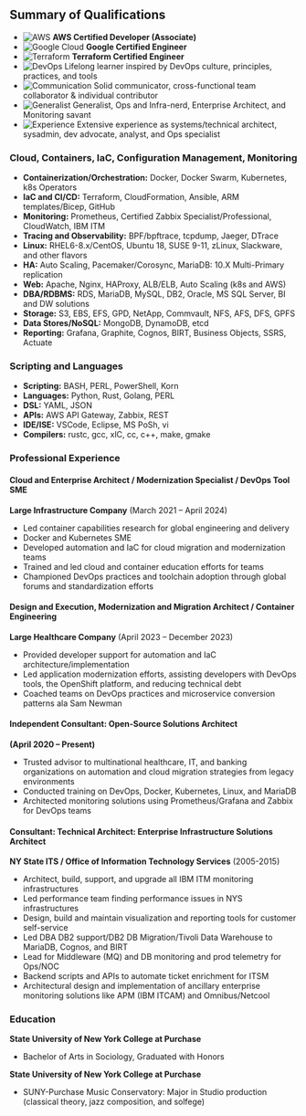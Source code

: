 ## Summary of Qualifications

- ![AWS](https://img.shields.io/badge/AWS-Certified-orange) **AWS Certified Developer (Associate)**
- ![Google Cloud](https://img.shields.io/badge/Google-Cloud-blue) **Google Certified Engineer**
- ![Terraform](https://img.shields.io/badge/Terraform-Certified-blueviolet) **Terraform Certified Engineer**
- ![DevOps](https://img.shields.io/badge/DevOps-Culture-blue) Lifelong learner inspired by DevOps culture, principles, practices, and tools
- ![Communication](https://img.shields.io/badge/Communication-Skills-green) Solid communicator, cross-functional team collaborator & individual contributor
- ![Generalist](https://img.shields.io/badge/Generalist-Ops%20and%20Infra--nerd-lightgrey) Generalist, Ops and Infra-nerd, Enterprise Architect, and Monitoring savant
- ![Experience](https://img.shields.io/badge/Experience-15%2B%20years-brightgreen) Extensive experience as systems/technical architect, sysadmin, dev advocate, analyst, and Ops specialist

### Cloud, Containers, IaC, Configuration Management, Monitoring

- **Containerization/Orchestration:** Docker, Docker Swarm, Kubernetes, k8s Operators
- **IaC and CI/CD:** Terraform, CloudFormation, Ansible, ARM templates/Bicep, GitHub
- **Monitoring:** Prometheus, Certified Zabbix Specialist/Professional, CloudWatch, IBM ITM
- **Tracing and Observability:** BPF/bpftrace, tcpdump, Jaeger, DTrace
- **Linux:** RHEL6-8.x/CentOS, Ubuntu 18, SUSE 9-11, zLinux, Slackware, and other flavors
- **HA:** Auto Scaling, Pacemaker/Corosync, MariaDB: 10.X Multi-Primary replication
- **Web:** Apache, Nginx, HAProxy, ALB/ELB, Auto Scaling (k8s and AWS)
- **DBA/RDBMS:** RDS, MariaDB, MySQL, DB2, Oracle, MS SQL Server, BI and DW solutions
- **Storage:** S3, EBS, EFS, GPD, NetApp, Commvault, NFS, AFS, DFS, GPFS
- **Data Stores/NoSQL:** MongoDB, DynamoDB, etcd
- **Reporting:** Grafana, Graphite, Cognos, BIRT, Business Objects, SSRS, Actuate

### Scripting and Languages

- **Scripting:** BASH, PERL, PowerShell, Korn
- **Languages:** Python, Rust, Golang, PERL
- **DSL:** YAML, JSON
- **APIs:** AWS API Gateway, Zabbix, REST
- **IDE/ISE:** VSCode, Eclipse, MS PoSh, vi
- **Compilers:** rustc, gcc, xlC, cc, c++, make, gmake

### Professional Experience

#### Cloud and Enterprise Architect / Modernization Specialist / DevOps Tool SME
**Large Infrastructure Company** (March 2021 – April 2024)
- Led container capabilities research for global engineering and delivery
- Docker and Kubernetes SME
- Developed automation and IaC for cloud migration and modernization teams
- Trained and led cloud and container education efforts for teams
- Championed DevOps practices and toolchain adoption through global forums and standardization efforts

#### Design and Execution, Modernization and Migration Architect / Container Engineering
**Large Healthcare Company** (April 2023 – December 2023)
- Provided developer support for automation and IaC architecture/implementation
- Led application modernization efforts, assisting developers with DevOps tools, the OpenShift platform, and reducing technical debt
- Coached teams on DevOps practices and microservice conversion patterns ala Sam Newman

#### Independent Consultant: Open-Source Solutions Architect
**(April 2020 – Present)**
- Trusted advisor to multinational healthcare, IT, and banking organizations on automation and cloud migration strategies from legacy environments
- Conducted training on DevOps, Docker, Kubernetes, Linux, and MariaDB
- Architected monitoring solutions using Prometheus/Grafana and Zabbix for DevOps teams

#### Consultant: Technical Architect: Enterprise Infrastructure Solutions Architect
**NY State ITS / Office of Information Technology Services** (2005-2015)
- Architect, build, support, and upgrade all IBM ITM monitoring infrastructures
- Led performance team finding performance issues in NYS infrastructures
- Design, build and maintain visualization and reporting tools for customer self-service
- Led DBA DB2 support/DB2 DB Migration/Tivoli Data Warehouse to MariaDB, Cognos, and BIRT
- Lead for Middleware (MQ) and DB monitoring and prod telemetry for Ops/NOC
- Backend scripts and APIs to automate ticket enrichment for ITSM
- Architectural design and implementation of ancillary enterprise monitoring solutions like APM (IBM ITCAM) and Omnibus/Netcool

### Education

**State University of New York College at Purchase**
- Bachelor of Arts in Sociology, Graduated with Honors

**State University of New York College at Purchase**
- SUNY-Purchase Music Conservatory: Major in Studio production (classical theory, jazz composition, and solfege)
